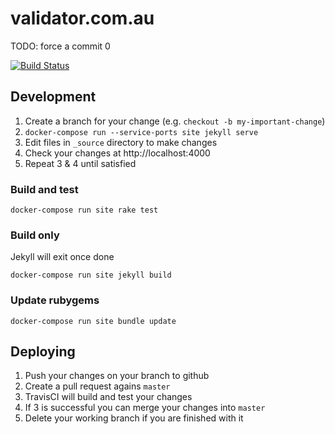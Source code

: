 # validator.com.au

TODO: force a commit 0

[![Build Status](https://www.travis-ci.com/strategicdata/validator.com.au.svg?branch=master)](https://www.travis-ci.com/strategicdata/validator.com.au)

## Development

1. Create a branch for your change (e.g. `checkout -b my-important-change`)
1. `docker-compose run --service-ports site jekyll serve`
1. Edit files in `_source` directory to make changes
1. Check your changes at http://localhost:4000
1. Repeat 3 & 4 until satisfied

### Build and test

`docker-compose run site rake test`

### Build only

Jekyll will exit once done

`docker-compose run site jekyll build`

### Update rubygems

`docker-compose run site bundle update`

## Deploying

1. Push your changes on your branch to github
1. Create a pull request agains `master`
1. TravisCI will build and test your changes
1. If 3 is successful you can merge your changes into `master`
1. Delete your working branch if you are finished with it
